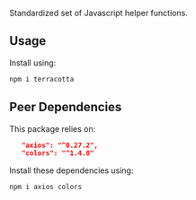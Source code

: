 Standardized set of Javascript helper functions.

## Usage

Install using:

```bash
npm i terracotta
```

## Peer Dependencies

This package relies on:

```json
   "axios": "^0.27.2",
   "colors": "^1.4.0"
```

Install these dependencies using:

```bash
npm i axios colors
```
